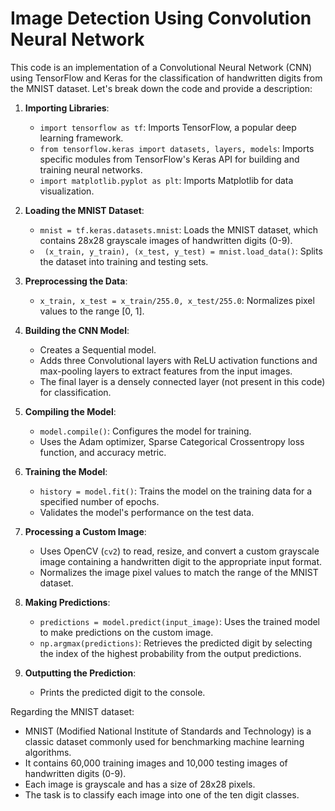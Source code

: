 # **Image Detection Using Convolution Neural Network**

This code is an implementation of a Convolutional Neural Network (CNN) using TensorFlow and Keras for the classification of handwritten digits from the MNIST dataset. Let's break down the code and provide a description:

1. **Importing Libraries**: 
    - `import tensorflow as tf`: Imports TensorFlow, a popular deep learning framework.
    - `from tensorflow.keras import datasets, layers, models`: Imports specific modules from TensorFlow's Keras API for building and training neural networks.
    - `import matplotlib.pyplot as plt`: Imports Matplotlib for data visualization.

2. **Loading the MNIST Dataset**: 
    - `mnist = tf.keras.datasets.mnist`: Loads the MNIST dataset, which contains 28x28 grayscale images of handwritten digits (0-9).
    - ` (x_train, y_train), (x_test, y_test) = mnist.load_data()`: Splits the dataset into training and testing sets.

3. **Preprocessing the Data**: 
    - `x_train, x_test = x_train/255.0, x_test/255.0`: Normalizes pixel values to the range [0, 1].

4. **Building the CNN Model**: 
    - Creates a Sequential model.
    - Adds three Convolutional layers with ReLU activation functions and max-pooling layers to extract features from the input images.
    - The final layer is a densely connected layer (not present in this code) for classification.

5. **Compiling the Model**: 
    - `model.compile()`: Configures the model for training.
    - Uses the Adam optimizer, Sparse Categorical Crossentropy loss function, and accuracy metric.

6. **Training the Model**: 
    - `history = model.fit()`: Trains the model on the training data for a specified number of epochs.
    - Validates the model's performance on the test data.

7. **Processing a Custom Image**: 
    - Uses OpenCV (`cv2`) to read, resize, and convert a custom grayscale image containing a handwritten digit to the appropriate input format.
    - Normalizes the image pixel values to match the range of the MNIST dataset.

8. **Making Predictions**: 
    - `predictions = model.predict(input_image)`: Uses the trained model to make predictions on the custom image.
    - `np.argmax(predictions)`: Retrieves the predicted digit by selecting the index of the highest probability from the output predictions.

9. **Outputting the Prediction**: 
    - Prints the predicted digit to the console.

Regarding the MNIST dataset:
- MNIST (Modified National Institute of Standards and Technology) is a classic dataset commonly used for benchmarking machine learning algorithms.
- It contains 60,000 training images and 10,000 testing images of handwritten digits (0-9).
- Each image is grayscale and has a size of 28x28 pixels.
- The task is to classify each image into one of the ten digit classes.
